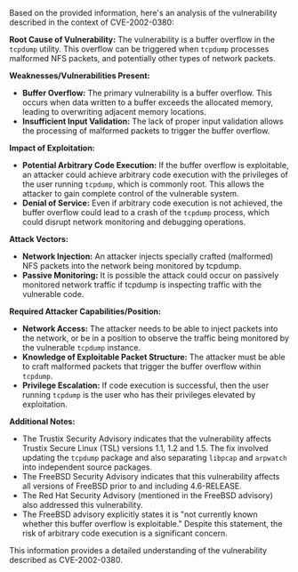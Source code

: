 Based on the provided information, here's an analysis of the vulnerability described in the context of CVE-2002-0380:

**Root Cause of Vulnerability:**
The vulnerability is a buffer overflow in the `tcpdump` utility. This overflow can be triggered when `tcpdump` processes malformed NFS packets, and potentially other types of network packets.

**Weaknesses/Vulnerabilities Present:**
- **Buffer Overflow:** The primary vulnerability is a buffer overflow. This occurs when data written to a buffer exceeds the allocated memory, leading to overwriting adjacent memory locations.
- **Insufficient Input Validation:** The lack of proper input validation allows the processing of malformed packets to trigger the buffer overflow.

**Impact of Exploitation:**
- **Potential Arbitrary Code Execution:** If the buffer overflow is exploitable, an attacker could achieve arbitrary code execution with the privileges of the user running `tcpdump`, which is commonly root. This allows the attacker to gain complete control of the vulnerable system.
- **Denial of Service:** Even if arbitrary code execution is not achieved, the buffer overflow could lead to a crash of the `tcpdump` process, which could disrupt network monitoring and debugging operations.

**Attack Vectors:**
- **Network Injection:** An attacker injects specially crafted (malformed) NFS packets into the network being monitored by tcpdump.
- **Passive Monitoring:** It is possible the attack could occur on passively monitored network traffic if tcpdump is inspecting traffic with the vulnerable code.

**Required Attacker Capabilities/Position:**
- **Network Access:** The attacker needs to be able to inject packets into the network, or be in a position to observe the traffic being monitored by the vulnerable `tcpdump` instance.
- **Knowledge of Exploitable Packet Structure:** The attacker must be able to craft malformed packets that trigger the buffer overflow within `tcpdump`.
- **Privilege Escalation:** If code execution is successful, then the user running `tcpdump` is the user who has their privileges elevated by exploitation.

**Additional Notes:**
- The Trustix Security Advisory indicates that the vulnerability affects Trustix Secure Linux (TSL) versions 1.1, 1.2 and 1.5. The fix involved updating the `tcpdump` package and also separating `libpcap` and `arpwatch` into independent source packages.
- The FreeBSD Security Advisory indicates that this vulnerability affects all versions of FreeBSD prior to and including 4.6-RELEASE.
- The Red Hat Security Advisory (mentioned in the FreeBSD advisory) also addressed this vulnerability.
- The FreeBSD advisory explicitly states it is "not currently known whether this buffer overflow is exploitable." Despite this statement, the risk of arbitrary code execution is a significant concern.

This information provides a detailed understanding of the vulnerability described as CVE-2002-0380.